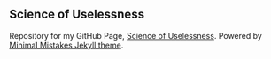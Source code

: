 ## Science of Uselessness

Repository for my GitHub Page,
[Science of Uselessness](https://uselessness.science).
Powered by [Minimal Mistakes Jekyll theme](https://github.com/mmistakes/minimal-mistakes).

